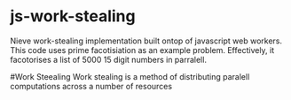 js-work-stealing
================

Nieve work-stealing implementation built ontop of javascript web workers. This code uses prime facotisiation as an example problem. Effectively, it facotorises a list of 5000 15 digit numbers in parralell.

#Work Steealing
Work stealing is a method of distributing paralell computations across a number of resources
